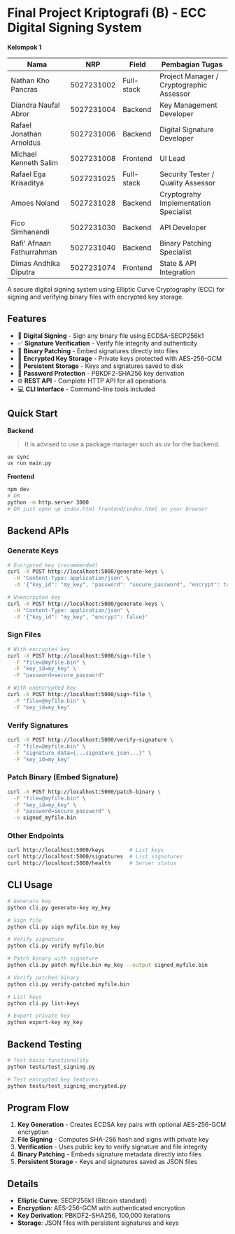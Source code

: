 # Final Project Kriptografi (B) - ECC Digital Signing System

**Kelompok 1**

| Nama                      | NRP        | Field      | Pembagian Tugas                           |
| ------------------------- | ---------- | ---------- | ----------------------------------------- |
| Nathan Kho Pancras        | 5027231002 | Full-stack | Project Manager / Cryptographic Assessor  |
| Diandra Naufal Abror      | 5027231004 | Backend    | Key Management Developer                  |
| Rafael Jonathan Arnoldus  | 5027231006 | Backend    | Digital Signature Developer               |
| Michael Kenneth Salim     | 5027231008 | Frontend   | UI Lead                                   |
| Rafael Ega Krisaditya     | 5027231025 | Full-stack | Security Tester / Quality Assessor        |
| Amoes Noland              | 5027231028 | Backend    | Cryptograhy Implementation Specialist     |
| Fico Simhanandi           | 5027231030 | Backend    | API Developer                             | 
| Rafi' Afnaan Fathurrahman | 5027231040 | Backend    | Binary Patching Specialist                |
| Dimas Andhika Diputra     | 5027231074 | Frontend   | State & API Integration                   |

A secure digital signing system using Elliptic Curve Cryptography (ECC) for signing and verifying binary files with encrypted key storage.

## Features

- 📝 **Digital Signing** - Sign any binary file using ECDSA-SECP256k1
- ✅ **Signature Verification** - Verify file integrity and authenticity
- 🔧 **Binary Patching** - Embed signatures directly into files
- 🔐 **Encrypted Key Storage** - Private keys protected with AES-256-GCM
- 💾 **Persistent Storage** - Keys and signatures saved to disk
- 🔑 **Password Protection** - PBKDF2-SHA256 key derivation
- 🌐 **REST API** - Complete HTTP API for all operations
- 💻 **CLI Interface** - Command-line tools included

## Quick Start

**Backend**

> It is advised to use a package manager such as uv for the backend.

```bash
uv sync
uv run main.py
```

**Frontend**

```bash
npm dev
# OR
python -m http.server 3000
# OR just open up index.html frontend/index.html on your browser
```

## Backend APIs

### Generate Keys

```bash
# Encrypted key (recommended)
curl -X POST http://localhost:5000/generate-keys \
  -H "Content-Type: application/json" \
  -d '{"key_id": "my_key", "password": "secure_password", "encrypt": true}'

# Unencrypted key
curl -X POST http://localhost:5000/generate-keys \
  -H "Content-Type: application/json" \
  -d '{"key_id": "my_key", "encrypt": false}'
```

### Sign Files

```bash
# With encrypted key
curl -X POST http://localhost:5000/sign-file \
  -F "file=@myfile.bin" \
  -F "key_id=my_key" \
  -F "password=secure_password"

# With unencrypted key
curl -X POST http://localhost:5000/sign-file \
  -F "file=@myfile.bin" \
  -F "key_id=my_key"
```

### Verify Signatures

```bash
curl -X POST http://localhost:5000/verify-signature \
  -F "file=@myfile.bin" \
  -F "signature_data={...signature_json...}" \
  -F "key_id=my_key"
```

### Patch Binary (Embed Signature)

```bash
curl -X POST http://localhost:5000/patch-binary \
  -F "file=@myfile.bin" \
  -F "key_id=my_key" \
  -F "password=secure_password" \
  -o signed_myfile.bin
```

### Other Endpoints

```bash
curl http://localhost:5000/keys        # List keys
curl http://localhost:5000/signatures  # List signatures
curl http://localhost:5000/health      # Server status
```

## CLI Usage

```bash
# Generate key
python cli.py generate-key my_key

# Sign file
python cli.py sign myfile.bin my_key

# Verify signature
python cli.py verify myfile.bin

# Patch binary with signature
python cli.py patch myfile.bin my_key --output signed_myfile.bin

# Verify patched binary
python cli.py verify-patched myfile.bin

# List keys
python cli.py list-keys

# Export private key
python export-key my_key
```

## Backend Testing

```bash
# Test basic functionality
python tests/test_signing.py

# Test encrypted key features
python tests/test_signing_encrypted.py
```

## Program Flow

1. **Key Generation** - Creates ECDSA key pairs with optional AES-256-GCM encryption
2. **File Signing** - Computes SHA-256 hash and signs with private key
3. **Verification** - Uses public key to verify signature and file integrity
4. **Binary Patching** - Embeds signature metadata directly into files
5. **Persistent Storage** - Keys and signatures saved as JSON files

## Details

- **Elliptic Curve**: SECP256k1 (Bitcoin standard)
- **Encryption**: AES-256-GCM with authenticated encryption
- **Key Derivation**: PBKDF2-SHA256, 100,000 iterations
- **Storage**: JSON files with persistent signatures and keys
